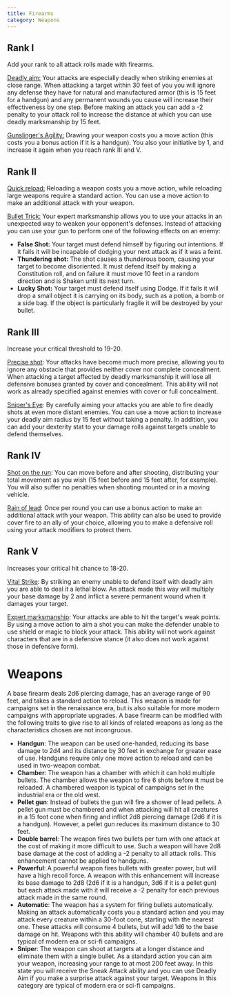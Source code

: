 ```yaml
---
title: Firearms
category: Weapons
---
```


## Rank I

Add your rank to all attack rolls made with firearms.

<u>Deadly aim:</u> Your attacks are especially deadly when striking enemies at close range. When attacking a target within 30 feet of you you will ignore any defense they have for natural and manufactured armor (this is 15 feet for a handgun) and any permanent wounds you cause will increase their effectiveness by one step. Before making an attack you can add a -2 penalty to your attack roll to increase the distance at which you can use deadly marksmanship by 15 feet.

<u>Gunslinger's Agility:</u> Drawing your weapon costs you a move action (this costs you a bonus action if it is a handgun). You also your initiative by 1, and increase it again when you reach rank III and V.

## Rank II

<u>Quick reload:</u> Reloading a weapon costs you a move action, while reloading large weapons require a standard action. You can use a move action to make an additional attack with your weapon.

<u>Bullet Trick:</u> Your expert marksmanship allows you to use your attacks in an unexpected way to weaken your opponent's defenses. Instead of attacking you can use your gun to perform one of the following effects on an enemy:

- **False Shot:** Your target must defend himself by figuring out intentions. If it fails it will be incapable of dodging your next attack as if it was a feint.
- **Thundering shot:** The shot causes a thunderous boom, causing your target to become disoriented. It must defend itself by making a Constitution roll, and on failure it must move 10 feet in a random direction and is Shaken until its next turn.
- **Lucky Shot:** Your target must defend itself using Dodge. If it fails it will drop a small object it is carrying on its body, such as a potion, a bomb or a side bag. If the object is particularly fragile it will be destroyed by your bullet.

## Rank III

Increase your critical threshold to 19-20.

<u>Precise shot</u>: Your attacks have become much more precise, allowing you to ignore any obstacle that provides neither cover nor complete concealment. When attacking a target affected by deadly marksmanship it will lose all defensive bonuses granted by cover and concealment. This ability will not work as already specified against enemies with cover or full concealment.

<u>Sniper's Eye</u>: By carefully aiming your attacks you are able to fire deadly shots at even more distant enemies. You can use a move action to increase your deadly aim radius by 15 feet without taking a penalty. In addition, you can add your dexterity stat to your damage rolls against targets unable to defend themselves.

## Rank IV

<u>Shot on the run</u>: You can move before and after shooting, distributing your total movement as you wish (15 feet before and 15 feet after, for example). You will also suffer no penalties when shooting mounted or in a moving vehicle.

<u>Rain of lead</u>: Once per round you can use a bonus action to make an additional attack with your weapon. This ability can also be used to provide cover fire to an ally of your choice, allowing you to make a defensive roll using your attack modifiers to protect them. 

## Rank V

Increases your critical hit chance to 18-20.

<u>Vital Strike</u>: By striking an enemy unable to defend itself with deadly aim you are able to deal it a lethal blow. An attack made this way will multiply your base damage by 2 and inflict a severe permanent wound when it damages your target.

<u>Expert marksmanship</u>: Your attacks are able to hit the target's weak points. By using a move action to aim a shot you can make the defender unable to use shield or magic to block your attack. This ability will not work against characters that are in a defensive stance (it also does not work against those in defensive form). 

# Weapons

A base firearm deals 2d6 piercing damage, has an average range of 90 feet, and takes a standard action to reload. This weapon is made for campaigns set in the renaissance era, but is also suitable for more modern campaigns with appropriate upgrades. A base firearm can be modified with the following traits to give rise to all kinds of related weapons as long as the characteristics chosen are not incongruous.

- **Handgun**: The weapon can be used one-handed, reducing its base damage to 2d4 and its distance by 30 feet in exchange for greater ease of use. Handguns require only one move action to reload and can be used in two-weapon combat.
- **Chamber**: The weapon has a chamber with which it can hold multiple bullets. The chamber allows the weapon to fire 6 shots before it must be reloaded. A chambered weapon is typical of campaigns set in the industrial era or the old west. 
- **Pellet gun**: Instead of bullets the gun will fire a shower of lead pellets. A pellet gun must be chambered and when attacking will hit all creatures in a 15 foot cone when firing and inflict 2d8 piercing damage (2d6 if it is a handgun). However, a pellet gun reduces its maximum distance to 30 feet.
- **Double barrel**: The weapon fires two bullets per turn with one attack at the cost of making it more difficult to use. Such a weapon will have 2d8 base damage at the cost of adding a -2 penalty to all attack rolls. This enhancement cannot be applied to handguns.
- **Powerful**: A powerful weapon fires bullets with greater power, but will have a high recoil force. A weapon with this enhancement will increase its base damage to 2d8 (2d6 if it is a handgun, 3d6 if it is a pellet gun) but each attack made with it will receive a -2 penalty for each previous attack made in the same round.
- **Automatic**: The weapon has a system for firing bullets automatically. Making an attack automatically costs you a standard action and you may attack every creature within a 30-foot cone, starting with the nearest one. These attacks will consume 4 bullets, but will add 1d6 to the base damage on hit. Weapons with this ability will chamber 40 bullets and are typical of modern era or sci-fi campaigns.
- **Sniper**: The weapon can shoot at targets at a longer distance and eliminate them with a single bullet. As a standard action you can aim your weapon, increasing your range to at most 200 feet away. In this state you will receive the Sneak Attack ability and you can use Deadly Aim if you make a surprise attack against your target. Weapons in this category are typical of modern era or sci-fi campaigns.